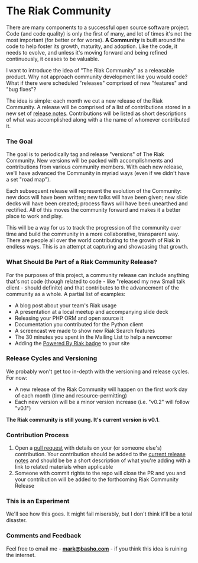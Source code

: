The Riak Community
==================

There are many components to a successful open source software project. Code (and code quality) is only the first of many, and lot of times it's not the most important (for better or for worse). **A Community** is built around the code to help foster its growth, maturity, and adoption. Like the code, it needs to evolve, and unless it's moving forward and being refined continuously, it ceases to be valuable. 

I want to introduce the idea of "The Riak Community" as a releasable product. Why not approach community development like you would code? What if there were scheduled "releases" comprised of new "features" and "bug fixes"? 

The idea is simple: each month we cut a new release of the Riak Community. A release will be comprised of a list of contributions stored in a new set of [release notes](https://github.com/basho/the-riak-community/tree/master/release-notes). Contributions will be listed as short descriptions of what was accomplished along with a the name of whomever contributed it.

### The Goal

The goal is to periodically tag and release "versions" of The Riak Community. New versions will be packed with accomplishments and contributions from various community members. With each new release, we'll have advanced the Community in myriad ways (even if we didn't have a set "road map"). 

Each subsequent release will represent the evolution of the Community: new docs will have been written; new talks will have been given; new slide decks will have been created; process flaws will have been unearthed and rectified. All of this moves the community forward and makes it a better place to work and play.
 
This will be a way for us to track the progression of the community over time and build the community in a more collaborative, transparent way. There are people all over the world contributing to the growth of Riak in endless ways. This is an attempt at capturing and showcasing that growth.

### What Should Be Part of a Riak Community Release? 

For the purposes of this project, a community release can include anything that's not code (though related to code - like "released my new Small talk client - should definite) and that contributes to the advancement of the community as a whole. A partial list of examples:

* A blog post about your team's Riak usage
* A presentation at a local meetup and accompanying slide deck
* Releasing your PHP ORM and open source it 
* Documentation you contributed for the Python client 
* A screencast we made to show new Riak Search features
* The 30 minutes you spent in the Mailing List to help a newcomer
* Adding the [Powered By Riak badge](http://wiki.basho.com/We-Run-Riak-Badges.html) to your site 

### Release Cycles and Versioning 

We probably won't get too in-depth with the versioning and release cycles. For now:

* A new release of the Riak Community will happen on the first work day of each month (time and resource-permitting)
* Each new version will be a minor version increase (i.e. "v0.2" will follow "v0.1")

**The Riak community is still young. It's current version is v0.1**. 

### Contribution Process 

1. Open a [pull request](https://github.com/basho/the-riak-community/pull/new/master) with details on your (or someone else's) contribution. Your contribution should be added to the [current release notes](https://github.com/basho/the-riak-community/tree/master/release-notes) and should be be a short description of what you're adding with a link to related materials when applicable
2. Someone with commit rights to the repo will close the PR and you and your contribution will be added to the forthcoming Riak Community Release

### This is an Experiment 

We'll see how this goes. It might fail miserably, but I don't think it'll be a total disaster. 

### Comments and Feedback

Feel free to email me - **mark@basho.com** - if you think this idea is ruining the internet. 
